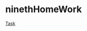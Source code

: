 # ninethHomeWork

[Task](https://netology.ru/profile/program/jdcp-java-6/lessons/232132/lesson_items/1231255)
